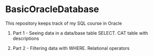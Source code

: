 # BasicOracleDatabase
This repository keeps track of my SQL course in Oracle

1) Part 1 - Seeing data in a data/base table SELECT. CAT table with descriptions

2) Part 2 - Filtering data with WHERE. Relational operators

